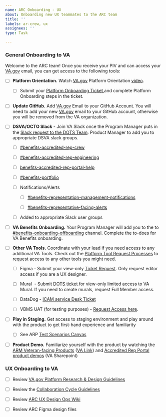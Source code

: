 ```yaml
---
name: ARC Onboarding - UX
about: Onboarding new UX teammates to the ARC team
title: ''
labels: ar-crew, ux
assignees: ''
type: Task

---
```

### General Onboarding to VA
Welcome to the ARC team! Once you receive your PIV and can access your [VA.gov](http://va.gov) email, you can get access to the following tools: 

- [ ] **Platform Orientation.** Watch [VA.gov](http://va.gov) Platform Orientation [video](https://depo-platform-documentation.scrollhelp.site/getting-started/platform-orientation). 

  - [ ] Submit your [Platform Onboarding Ticket ](https://github.com/department-of-veterans-affairs/va.gov-team/issues/new?template=New-VFS-Team-Member.yml)and complete Platform Onboarding steps in the ticket. 

- [ ] **Update GitHub.** Add [VA.gov](http://va.gov) Email to your GitHub Account. You will need to add your new [VA.gov](http://va.gov) email to your GitHub account, otherwise you will be removed from the VA organization. 

- [ ] **DSVA/OCTO Slack** - Join VA Slack once the Program Manager puts in the [Slack request to the DOTS Team](https://jira.devops.va.gov/servicedesk/customer/portal/1). Product Manager to add you to appropriate DSVA slack groups. 

  - [ ] [#benefits-accredited-rep-crew](https://dsva.slack.com/archives/C05SUUM4GAW)

  - [ ] [#benefits-accredited-rep-engineering](https://dsva.slack.com/archives/C06ABHUNBRS)

  - [ ] [benefits-accredited-rep-portal-help](https://dsva.slack.com/archives/C08CT8UKX5E)

  - [ ] [#benefits-portfolio](https://dsva.slack.com/archives/C055573C508)

  - [ ] Notifications/Alerts

    - [ ] [#benefits-representation-management-notifications](https://dsva.slack.com/archives/C06QG3C318D)

    - [ ] [#benefits-representative-facing-alerts](https://dsva.slack.com/archives/C08Q50V7LD8)

  - [ ] Added to appropriate Slack user groups

- [ ] **VA Benefits Onboarding.** Your Program Manager will add you to the to[ #benefits-onboarding-offboarding](https://dsva.slack.com/archives/C04JC38EMHC) channel. Complete the to-does for VA Benefits onboarding. 

- [ ] **Other VA Tools.** Coordinate with your lead if you need access to any additional VA Tools. Check out the [Platform Tool Request Processes](https://depo-platform-documentation.scrollhelp.site/getting-started/request-access-to-tools) to request access to any other tools you might need. 

  - [ ] Figma - Submit your view-only [Ticket Request](https://github.com/department-of-veterans-affairs/va.gov-team/issues/new?template=figma-access-request.yml). Only request editor access if you are a UX designer.

  - [ ] Mural  - Submit [DOTS ticket ](https://jira.devops.va.gov/servicedesk/customer/portal/1)for view-only limited access to VA Mural. If you need to create murals, request Full Member access. 

  - [ ] DataDog - [ICAM service Desk Ticket](https://jira.devops.va.gov/servicedesk/customer/portal/89)

  - [ ] VBMS UAT (for testing purposes) - [Request Access here](https://dvagov.sharepoint.com/sites/PMDProductDeliveryTesting/Lists/VBMS%20test%20Access%20Requests/AllItems.aspx?web=1\&clickparams=eyAiWC1BcHBOYW1lIiA6ICJNaWNyb3NvZnQgT3V0bG9vayIsICJYLUFwcFZlcnNpb24iIDogIjE2LjAuMTczMjguMjA1ODgiLCAiT1MiIDogIldpbmRvd3MiIH0%3D). 

- [ ] **Play in Staging.** Get access to staging environment and play around with the product to get first-hand experience and familiarity

  - [ ] See ARP [Test Scenarios Canvas](https://dsva.slack.com/docs/T03FECE8V/F0951KYDSHZ)

- [ ] **Product Demo.** Familiarize yourself with the product by watching the [ARM Veteran-facing Products](https://drive.google.com/drive/folders/1OfF6pKMsJAagq676T8b7xM19K1RYb9K-?usp=drive_link) ([VA Link](https://github.com/department-of-veterans-affairs/va.gov-team/tree/master/products/accredited-representation-management#demo-videos)) and [Accredited Rep Portal product demos](https://dvagov.sharepoint.com/:v:/r/sites/vaabdvro/Shared%20Documents/Accredited%20Representative%20Facing/Contact%20center%20materials/2025-08%20Contact%20Center%20Demo%20Video/2025-08-03%20Full%20demo%20video.mov?csf=1\&web=1\&e=mKt1kX) (VA Sharepoint)&#x20;

### UX Onboarding to VA
- [ ] Review [VA.gov Platform Research & Design Guidelines](https://depo-platform-documentation.scrollhelp.site/research-design/)

- [ ] Review the [Collaboration Cycle Guidelines](https://depo-platform-documentation.scrollhelp.site/research-design/#Researchanddesign-PlatformCollaborationCycle)

- [ ] Review [ARC UX Design Ops Wiki](https://github.com/department-of-veterans-affairs/accredited-representative-crew/wiki/ARC-UX-Design-Ops)

- [ ] Review ARC Figma design files
